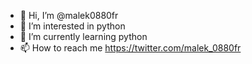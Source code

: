 - 👋 Hi, I’m @malek0880fr
- 👀 I’m interested in python
- 🌱 I’m currently learning python
- 📫 How to reach me https://twitter.com/malek_0880fr

<!---
malek0880/malek0880 is a ✨ special ✨ repository because its `README.md` (this file) appears on your GitHub profile.
You can click the Preview link to take a look at your changes.
--->
